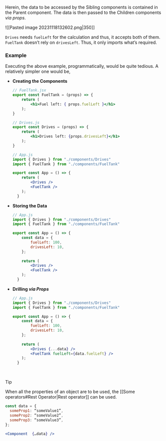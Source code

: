 Herein, the data to be accessed by the Sibling components is contained in the Parent component.
The data is then passed to the Children components *via* *props*.


![[Pasted image 20231118132602.png|350]]


`Drives` needs `fuelLeft` for the calculation and thus, it accepts both of them. `FuelTank` doesn’t rely on `drivesLeft`. Thus, it only imports what’s required.


### Example
Executing the above example, programmatically, would be quite tedious. A relatively simpler one would be,

* **Creating the Components**
  ```jsx
  // FuelTank.jsx
  export const FuelTank = (props) => {
	  return (
		  <h1>Fuel left: { props.fuelLeft }</h1>
	  );
  }

  // Drives.js
  export const Drives = (props) => {
	  return (
		  <h1>Drives left: {props.drivesLeft}</h1>
	  );
  }

  // App.js
  import { Drives } from "./components/Drives"
  import { FuelTank } from "./components/FuelTank"
  
  export const App = () => {
	  return (
		  <Drives />
		  <FuelTank />
	  );
	}
  ```



* **Storing the Data**
  ```jsx
  // App.js
  import { Drives } from "./components/Drives"
  import { FuelTank } from "./components/FuelTank"
  
  export const App = () => {
	  const data = {
		  fuelLeft: 100,
		  drivesLeft: 10,
	  };
	  
	  return (
		  <Drives />
		  <FuelTank />
	  );
	}
  ```

* **Drilling *via* *Props***
  ```jsx
  // App.js
  import { Drives } from "./components/Drives"
  import { FuelTank } from "./components/FuelTank"
  
  export const App = () => {
	  const data = {
		  fuelLeft: 100,
		  drivesLeft: 10,
	  };
	  
	  return (
		  <Drives {...data} />
		  <FuelTank fuelLeft={data.fuelLeft} />
	  );
	}
  ```

<br>

>[!tip]
>When all the properties of an object are to be used, the [[Some operators#Rest Operator|Rest operator]] can be used.
>```jsx
>const data = {
>	someProp1: “someValue1”,
>	someProp2: “someValue2”,
>	someProp3: “someValue3”,
>};
>
><Component  {…data} />
>```


